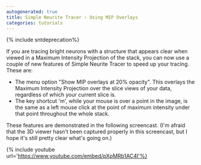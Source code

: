 ```yaml
---
autogenerated: true
title: Simple Neurite Tracer › Using MIP Overlays
categories: tutorials
---
```


{% include sntdeprecation%}


If you are tracing bright neurons with a structure that appears clear when viewed in a Maximum Intensity Projection of the stack, you can now use a couple of new features of Simple Neurite Tracer to speed up your tracing. These are:

-   The menu option "Show MIP overlays at 20% opacity". This overlays the Maximum Intensity Projection over the slice views of your data, regardless of which your current slice is.
-   The key shortcut 'm', while your mouse is over a point in the image, is the same as a left mouse click at the point of maximum intensity under that point throughout the whole stack.

These features are demonstrated in the following screencast. (I'm afraid that the 3D viewer hasn't been captured properly in this screencast, but I hope it's still pretty clear what's going on.)

{% include youtube url='https://www.youtube.com/embed/pXpMRb1AC4I'%}

